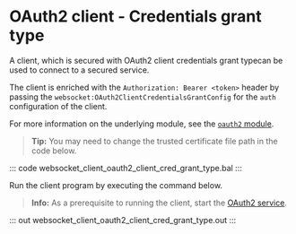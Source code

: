 # OAuth2 client - Credentials grant type

A client, which is secured with OAuth2 client credentials grant typecan be used to connect to a secured service.

The client is enriched with the `Authorization: Bearer <token>` header by passing the `websocket:OAuth2ClientCredentialsGrantConfig` for the `auth` configuration of the client.

For more information on the underlying module, see the [`oauth2` module](https://lib.ballerina.io/ballerina/oauth2/latest/).

>**Tip:** You may need to change the trusted certificate file path in the code below.

::: code websocket_client_oauth2_client_cred_grant_type.bal :::

Run the client program by executing the command below.

>**Info:** As a prerequisite to running the client, start the [OAuth2 service](/learn/by-example/websocket-service-oauth2/).

::: out websocket_client_oauth2_client_cred_grant_type.out :::